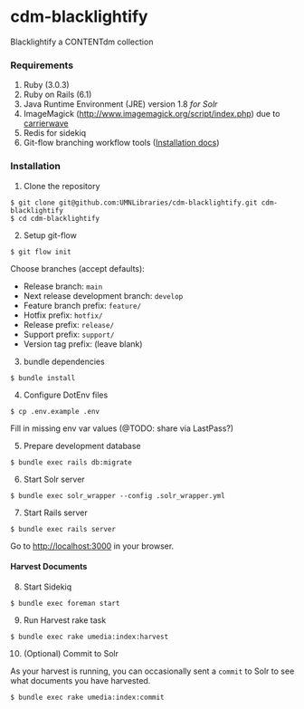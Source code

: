 # cdm-blacklightify
Blacklightify a CONTENTdm collection

### Requirements

1. Ruby (3.0.3)
2. Ruby on Rails (6.1)
3. Java Runtime Environment (JRE) version 1.8  *for Solr*
4. ImageMagick (http://www.imagemagick.org/script/index.php) due to [carrierwave](https://github.com/carrierwaveuploader/carrierwave#adding-versions)
5. Redis for sidekiq
6. Git-flow branching workflow tools ([Installation docs](https://github.com/nvie/gitflow/wiki/FAQ))

### Installation

1. Clone the repository

```shell
$ git clone git@github.com:UMNLibraries/cdm-blacklightify.git cdm-blacklightify
$ cd cdm-blacklightify
```

2. Setup git-flow
```shell
$ git flow init
```

Choose branches (accept defaults):
- Release branch: `main`
- Next release development branch: `develop`
- Feature branch prefix: `feature/`
- Hotfix prefix: `hotfix/`
- Release prefix: `release/`
- Support prefix: `support/`
- Version tag prefix: (leave blank)

3. bundle dependencies

```shell
$ bundle install
```

4. Configure DotEnv files

```shell
$ cp .env.example .env
```

Fill in missing env var values (@TODO: share via LastPass?)

5. Prepare development database

```shell
$ bundle exec rails db:migrate
```

6. Start Solr server

```shell
$ bundle exec solr_wrapper --config .solr_wrapper.yml
```

7. Start Rails server

```shell
$ bundle exec rails server
```

Go to [http://localhost:3000](http://localhost:3000) in your browser.

#### Harvest Documents

8. Start Sidekiq

```shell
$ bundle exec foreman start
```

9. Run Harvest rake task
```shell
$ bundle exec rake umedia:index:harvest
```
10. (Optional) Commit to Solr

As your harvest is running, you can occasionally sent a `commit` to Solr to see what documents you have harvested.
```shell
$ bundle exec rake umedia:index:commit
```
